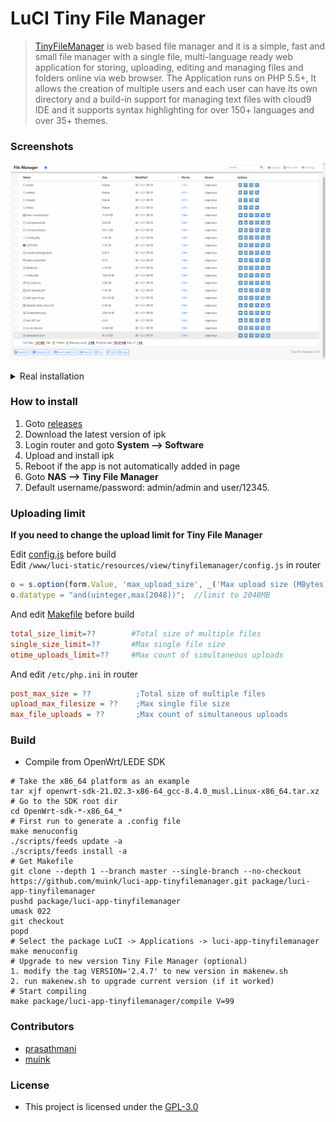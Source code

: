 # LuCI Tiny File Manager
> [TinyFileManager][] is web based file manager and it is a simple, fast and small file manager with a single file, multi-language ready web application for storing, uploading, editing and managing files and folders online via web browser. The Application runs on PHP 5.5+, It allows the creation of multiple users and each user can have its own directory and a build-in support for managing text files with cloud9 IDE and it supports syntax highlighting for over 150+ languages and over 35+ themes.

### Screenshots

![demo](example/demo.png "demo")  

<details><summary>Real installation</summary>
<img src="example/root.png"/>
<img src="example/localfeeds.png"/>
<img src="example/pictute.png"/>
<img src="example/video.png"/>
</details>

### How to install

1. Goto [releases](https://github.com/muink/luci-app-tinyfilemanager/tree/releases)
2. Download the latest version of ipk
3. Login router and goto **System --> Software**
4. Upload and install ipk
5. Reboot if the app is not automatically added in page
6. Goto **NAS --> Tiny File Manager**
7. Default username/password: admin/admin and user/12345.

### Uploading limit

**If you need to change the upload limit for Tiny File Manager**

Edit [config.js](htdocs/luci-static/resources/view/tinyfilemanager/config.js) before build  
Edit `/www/luci-static/resources/view/tinyfilemanager/config.js` in router  
```javascript
o = s.option(form.Value, 'max_upload_size', _('Max upload size (MBytes)'));
o.datatype = "and(uinteger,max(2048))";  //limit to 2048MB
```
And edit [Makefile](Makefile) before build  
```makefile
total_size_limit=??        #Total size of multiple files
single_size_limit=??       #Max single file size
otime_uploads_limit=??     #Max count of simultaneous uploads
```
And edit `/etc/php.ini` in router 
```ini
post_max_size = ??          ;Total size of multiple files
upload_max_filesize = ??    ;Max single file size
max_file_uploads = ??       ;Max count of simultaneous uploads
```

### Build

- Compile from OpenWrt/LEDE SDK

```
# Take the x86_64 platform as an example
tar xjf openwrt-sdk-21.02.3-x86-64_gcc-8.4.0_musl.Linux-x86_64.tar.xz
# Go to the SDK root dir
cd OpenWrt-sdk-*-x86_64_*
# First run to generate a .config file
make menuconfig
./scripts/feeds update -a
./scripts/feeds install -a
# Get Makefile
git clone --depth 1 --branch master --single-branch --no-checkout https://github.com/muink/luci-app-tinyfilemanager.git package/luci-app-tinyfilemanager
pushd package/luci-app-tinyfilemanager
umask 022
git checkout
popd
# Select the package LuCI -> Applications -> luci-app-tinyfilemanager
make menuconfig
# Upgrade to new version Tiny File Manager (optional)
1. modify the tag VERSION='2.4.7' to new version in makenew.sh
2. run makenew.sh to upgrade current version (if it worked)
# Start compiling
make package/luci-app-tinyfilemanager/compile V=99
```

### Contributors

- [prasathmani](https://tinyfilemanager.github.io)
- [muink](https://github.com/muink)

[TinyFileManager]: https://github.com/prasathmani/tinyfilemanager

### License

- This project is licensed under the [GPL-3.0](https://www.gnu.org/licenses/gpl-3.0.html)
